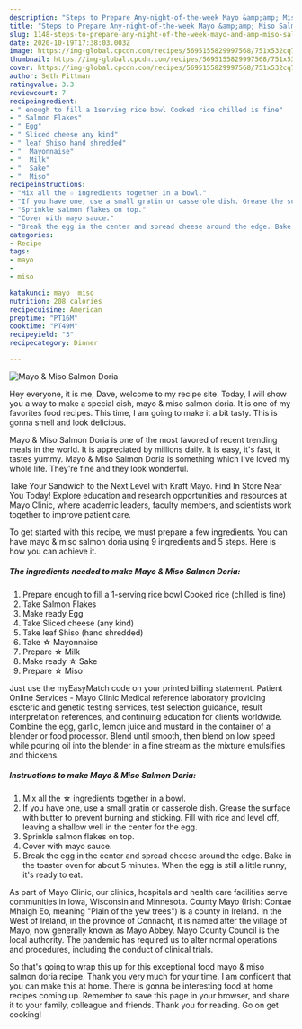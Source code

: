 ```yaml
---
description: "Steps to Prepare Any-night-of-the-week Mayo &amp;amp; Miso Salmon Doria"
title: "Steps to Prepare Any-night-of-the-week Mayo &amp;amp; Miso Salmon Doria"
slug: 1148-steps-to-prepare-any-night-of-the-week-mayo-and-amp-miso-salmon-doria
date: 2020-10-19T17:38:03.003Z
image: https://img-global.cpcdn.com/recipes/5695155829997568/751x532cq70/mayo-miso-salmon-doria-recipe-main-photo.jpg
thumbnail: https://img-global.cpcdn.com/recipes/5695155829997568/751x532cq70/mayo-miso-salmon-doria-recipe-main-photo.jpg
cover: https://img-global.cpcdn.com/recipes/5695155829997568/751x532cq70/mayo-miso-salmon-doria-recipe-main-photo.jpg
author: Seth Pittman
ratingvalue: 3.3
reviewcount: 7
recipeingredient:
- " enough to fill a 1serving rice bowl Cooked rice chilled is fine"
- " Salmon Flakes"
- " Egg"
- " Sliced cheese any kind"
- " leaf Shiso hand shredded"
- "  Mayonnaise"
- "  Milk"
- "  Sake"
- "  Miso"
recipeinstructions:
- "Mix all the ☆ ingredients together in a bowl."
- "If you have one, use a small gratin or casserole dish. Grease the surface with butter to prevent burning and sticking. Fill with rice and level off, leaving a shallow well in the center for the egg."
- "Sprinkle salmon flakes on top."
- "Cover with mayo sauce."
- "Break the egg in the center and spread cheese around the edge. Bake in the toaster oven for about 5 minutes. When the egg is still a little runny, it&#39;s ready to eat."
categories:
- Recipe
tags:
- mayo
- 
- miso

katakunci: mayo  miso 
nutrition: 208 calories
recipecuisine: American
preptime: "PT16M"
cooktime: "PT49M"
recipeyield: "3"
recipecategory: Dinner

---
```



![Mayo &amp; Miso Salmon Doria](https://img-global.cpcdn.com/recipes/5695155829997568/751x532cq70/mayo-miso-salmon-doria-recipe-main-photo.jpg)

Hey everyone, it is me, Dave, welcome to my recipe site. Today, I will show you a way to make a special dish, mayo &amp; miso salmon doria. It is one of my favorites food recipes. This time, I am going to make it a bit tasty. This is gonna smell and look delicious.

Mayo &amp; Miso Salmon Doria is one of the most favored of recent trending meals in the world. It is appreciated by millions daily. It is easy, it's fast, it tastes yummy. Mayo &amp; Miso Salmon Doria is something which I've loved my whole life. They're fine and they look wonderful.

Take Your Sandwich to the Next Level with Kraft Mayo. Find In Store Near You Today! Explore education and research opportunities and resources at Mayo Clinic, where academic leaders, faculty members, and scientists work together to improve patient care.


To get started with this recipe, we must prepare a few ingredients. You can have mayo &amp; miso salmon doria using 9 ingredients and 5 steps. Here is how you can achieve it.

<!--inarticleads1-->

##### The ingredients needed to make Mayo &amp; Miso Salmon Doria:

1. Prepare  enough to fill a 1-serving rice bowl Cooked rice (chilled is fine)
1. Take  Salmon Flakes
1. Make ready  Egg
1. Take  Sliced cheese (any kind)
1. Take  leaf Shiso (hand shredded)
1. Take  ☆ Mayonnaise
1. Prepare  ☆ Milk
1. Make ready  ☆ Sake
1. Prepare  ☆ Miso


Just use the myEasyMatch code on your printed billing statement. Patient Online Services - Mayo Clinic Medical reference laboratory providing esoteric and genetic testing services, test selection guidance, result interpretation references, and continuing education for clients worldwide. Combine the egg, garlic, lemon juice and mustard in the container of a blender or food processor. Blend until smooth, then blend on low speed while pouring oil into the blender in a fine stream as the mixture emulsifies and thickens. 

<!--inarticleads2-->

##### Instructions to make Mayo &amp; Miso Salmon Doria:

1. Mix all the ☆ ingredients together in a bowl.
1. If you have one, use a small gratin or casserole dish. Grease the surface with butter to prevent burning and sticking. Fill with rice and level off, leaving a shallow well in the center for the egg.
1. Sprinkle salmon flakes on top.
1. Cover with mayo sauce.
1. Break the egg in the center and spread cheese around the edge. Bake in the toaster oven for about 5 minutes. When the egg is still a little runny, it&#39;s ready to eat.


As part of Mayo Clinic, our clinics, hospitals and health care facilities serve communities in Iowa, Wisconsin and Minnesota. County Mayo (Irish: Contae Mhaigh Eo, meaning &#34;Plain of the yew trees&#34;) is a county in Ireland. In the West of Ireland, in the province of Connacht, it is named after the village of Mayo, now generally known as Mayo Abbey. Mayo County Council is the local authority. The pandemic has required us to alter normal operations and procedures, including the conduct of clinical trials. 

So that's going to wrap this up for this exceptional food mayo &amp; miso salmon doria recipe. Thank you very much for your time. I am confident that you can make this at home. There is gonna be interesting food at home recipes coming up. Remember to save this page in your browser, and share it to your family, colleague and friends. Thank you for reading. Go on get cooking!
